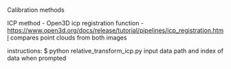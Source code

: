 Calibration methods

ICP method - Open3D icp registration function - https://www.open3d.org/docs/release/tutorial/pipelines/icp_registration.html
compares point clouds from both images

instructions:
$ python relative_transform_icp.py
input data path and index of data when prompted